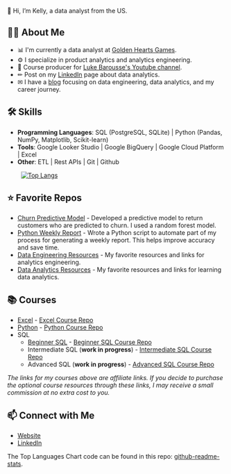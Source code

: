 👋 Hi, I’m Kelly, a data analyst from the US. 

## 🙋‍♀️ About Me

- 📊 I'm currently a data analyst at [Golden Hearts Games](https://www.goldenheartsgames.com/home).
- ⚙️ I specialize in product analytics and analytics engineering. 
- 🎥 Course producer for [Luke Barousse's Youtube channel](https://www.youtube.com/c/lukebarousse). 
- ✏ Post on my [LinkedIn](https://www.linkedin.com/in/kellyjianadams/) page about data analytics. 
- ✉ I have a [blog](https://www.kellyjadams.com/blog) focusing on data engineering, data analytics, and my career journey. 

## 🛠 Skills
- **Programming Languages**: SQL (PostgreSQL, SQLite) | Python (Pandas, NumPy, Matplotlib, Scikit-learn)
- **Tools**: Google Looker Studio | Google BigQuery | Google Cloud Platform | Excel
- **Other**: ETL | Rest APIs | Git | Github

&nbsp;&nbsp;&nbsp;&nbsp;&nbsp;&nbsp;&nbsp;&nbsp;[![Top Langs](https://github-readme-stats.vercel.app/api/top-langs/?username=kellyjadams&layout=compact&theme=dark)](https://github.com/anuraghazra/github-readme-stats)

## ⭐ Favorite Repos

- [Churn Predictive Model](https://github.com/kellyjadams/predictive-model-1) - Developed a predictive model to return customers who are predicted to churn. I used a random forest model. 
- [Python Weekly Report](https://github.com/kellyjadams/bigquery-python-weekly-report/tree/main) - Wrote a Python script to automate part of my process for generating a weekly report. This helps improve accuracy and save time.
- [Data Engineering Resources](https://github.com/kellyjadams/analytics-engineering-resources) - My favorite resources and links for analytics engineering.
- [Data Analytics Resources](https://github.com/kellyjadams/data-analytics-resources) - My favorite resources and links for learning data analytics.

## 📚 Courses
- [Excel](https://www.lukebarousse.com/a/2147977813/NY7yabZz) - [Excel Course Repo](https://github.com/lukebarousse/Excel_Data_Analytics_Course)
- [Python](https://www.lukebarousse.com/a/2147873313/NY7yabZz) - [Python Course Repo](https://github.com/lukebarousse/Python_Data_Analytics_Course)
- SQL
  - [Beginner SQL](https://www.lukebarousse.com/a/2147831694/NY7yabZz) - [Beginner SQL Course Repo](https://github.com/lukebarousse/SQL_Project_Data_Job_Analysis)
  - Intermediate SQL (**work in progress**) - [Intermediate SQL Course Repo](https://github.com/lukebarousse/Int_SQL_Data_Analytics_Course/tree/main)
  - Advanced SQL (**work in progress**) - [Advanced SQL Course Repo](https://github.com/lukebarousse/Adv_SQL_Data_Analytics_Course)

*The links for my courses above are affiliate links. If you decide to purchase the optional course resources through these links, I may receive a small commission at no extra cost to you.*

## 📫 Connect with Me

- [Website](https://www.kellyjadams.com/)
- [LinkedIn](https://www.linkedin.com/in/kellyjianadams/)

The Top Languages Chart code can be found in this repo: [github-readme-stats](https://github.com/anuraghazra/github-readme-stats).
